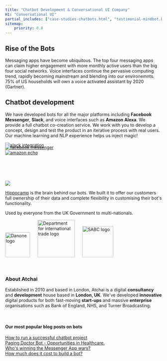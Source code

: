 ```yaml
---
title: "Chatbot Development & Conversational UI Company"
H1: "Conversational UI"
partial_includes: ["case-studies-chatbots.html", "testimonial-mindbot.html"]
sitemap:
    priority: 0.8
---
```


## Rise of the Bots
Messaging apps have become ubiquitous.  The top four messaging apps can claim higher engagement with more monthly active users than the big four social networks.  Voice interfaces continue the pervasive computing trend, rapidly becoming mainstream and blending into our environemnts.  75% of US households will own a voice activated assistant by 2020 (Gartner).

## Chatbot development
We have developed bots for all the major  platforms including <strong>Facebook Messenger</strong>, <strong>Slack</strong>, and voice interfaces such as <strong>Amazon Alexa</strong>.  We provide a full chatbot co-creation service. We work with you to develop a concept, design and test the product in an iterative process with real users.  Our machine learning and NLP experience helps us inject magic!

<div class="container-fluid img-form">
    <div class="row">
        <div class="col-md-3"><a href="https://slack.com/"><img src="/img/slack.svg" alt="slack integration"></a></div>
        <div class="col-md-2 circle"><a href="https://en-gb.messenger.com/"><img src="/img/facebook-messenger.svg" alt="facebook messenger" style="margin-top:-10px"></a></div>
        <div class="col-md-4"><a href="https://en.wikipedia.org/wiki/Amazon_Echo"><img src="/img/amazon-echo.svg" alt="amazon echo"></a></div>
    </div>
</div>
<br>
<br>
<br>
<br>


<a href="/we-develop/hippocamp"><img src="/img/hippocamp-logo.png" ></a>

<a href="/we-develop/hippocamp">Hippocamp</a> is the brain behind our bots.  We built it to offer our customers full ownership of their data and complete flexibility in customising their bot's functionality.</p>

Used by everyone from the UK Government to multi-nationals.

<img src="/img/danone-logo-colour.svg" alt="Danone logo" style="width:80px">
<img src="/img/department-for-international-trade-logo.png" alt="Department for international trade logo" style="width:120px; margin-left:20px">
<img src="/img/sabc-logo.svg" alt="SABC logo" style="width:100px; margin-left:20px">

<br>
<br>
<br>

### About Atchai
Established in 2010 and based in London, Atchai is a digital <strong>consultancy</strong> and <strong>development</strong> house based in <strong>London, UK</strong>. We've developed <strong>innovative</strong> digital products for both fast-moving <strong>start-ups</strong> and massive <strong>enterprise</strong> organisations such as Bank of England, NHS, and Turner Broadcasting.

<br>

#### Our most popular blog posts on bots

[How to run a successful chatbot project](/blog/2016-09-02-successful-chatbot-project)<br>
[Paging Doctor Bot - Opportunities in Healthcare.](/blog/2016-08-16-paging-doctor-bot)<br>
[Who's winning the Messenger App wars?](/blog/2016-08-11-whos-winning-the-messenger-app-wars)<br>
[How much does it cost to build a bot?](/blog/2016-09-02-successful-chatbot-project)

